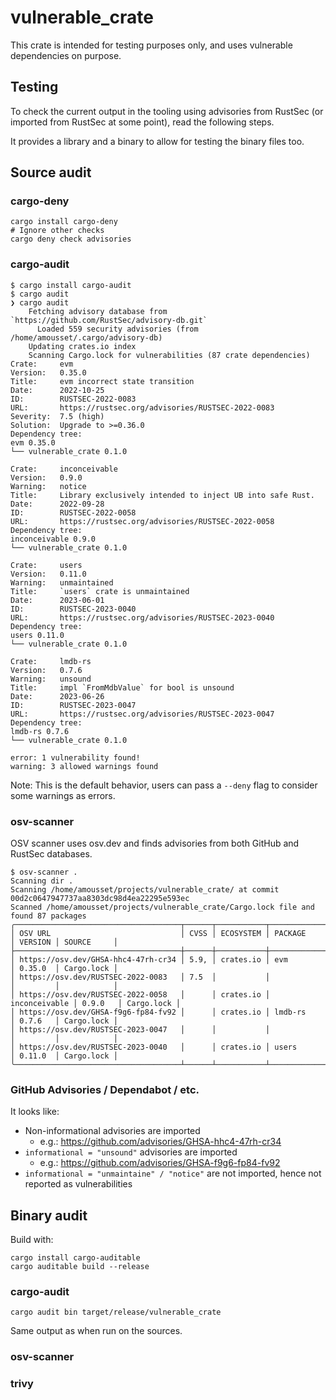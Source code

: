 # vulnerable_crate

This crate is intended for testing purposes only, and uses vulnerable dependencies on purpose.

## Testing

To check the current output in the tooling using advisories from RustSec (or imported from RustSec at some point),
read the following steps.

It provides a library and a binary to allow for testing the binary files too.

## Source audit

### cargo-deny

```shell
cargo install cargo-deny
# Ignore other checks
cargo deny check advisories
```

### cargo-audit

```shell
$ cargo install cargo-audit
$ cargo audit
❯ cargo audit
    Fetching advisory database from `https://github.com/RustSec/advisory-db.git`
      Loaded 559 security advisories (from /home/amousset/.cargo/advisory-db)
    Updating crates.io index
    Scanning Cargo.lock for vulnerabilities (87 crate dependencies)
Crate:     evm
Version:   0.35.0
Title:     evm incorrect state transition
Date:      2022-10-25
ID:        RUSTSEC-2022-0083
URL:       https://rustsec.org/advisories/RUSTSEC-2022-0083
Severity:  7.5 (high)
Solution:  Upgrade to >=0.36.0
Dependency tree:
evm 0.35.0
└── vulnerable_crate 0.1.0

Crate:     inconceivable
Version:   0.9.0
Warning:   notice
Title:     Library exclusively intended to inject UB into safe Rust.
Date:      2022-09-28
ID:        RUSTSEC-2022-0058
URL:       https://rustsec.org/advisories/RUSTSEC-2022-0058
Dependency tree:
inconceivable 0.9.0
└── vulnerable_crate 0.1.0

Crate:     users
Version:   0.11.0
Warning:   unmaintained
Title:     `users` crate is unmaintained
Date:      2023-06-01
ID:        RUSTSEC-2023-0040
URL:       https://rustsec.org/advisories/RUSTSEC-2023-0040
Dependency tree:
users 0.11.0
└── vulnerable_crate 0.1.0

Crate:     lmdb-rs
Version:   0.7.6
Warning:   unsound
Title:     impl `FromMdbValue` for bool is unsound
Date:      2023-06-26
ID:        RUSTSEC-2023-0047
URL:       https://rustsec.org/advisories/RUSTSEC-2023-0047
Dependency tree:
lmdb-rs 0.7.6
└── vulnerable_crate 0.1.0

error: 1 vulnerability found!
warning: 3 allowed warnings found
```

Note: This is the default behavior, users can pass a `--deny` flag to consider some warnings as errors.

### osv-scanner

OSV scanner uses osv.dev and finds advisories from both GitHub and RustSec databases.

```shell
$ osv-scanner .
Scanning dir .
Scanning /home/amousset/projects/vulnerable_crate/ at commit 00d2c0647947737aa8303dc98d4ea22295e593ec
Scanned /home/amousset/projects/vulnerable_crate/Cargo.lock file and found 87 packages
╭─────────────────────────────────────┬──────┬───────────┬───────────────┬─────────┬────────────╮
│ OSV URL                             │ CVSS │ ECOSYSTEM │ PACKAGE       │ VERSION │ SOURCE     │
├─────────────────────────────────────┼──────┼───────────┼───────────────┼─────────┼────────────┤
│ https://osv.dev/GHSA-hhc4-47rh-cr34 │ 5.9, │ crates.io │ evm           │ 0.35.0  │ Cargo.lock │
│ https://osv.dev/RUSTSEC-2022-0083   │ 7.5  │           │               │         │            │
│ https://osv.dev/RUSTSEC-2022-0058   │      │ crates.io │ inconceivable │ 0.9.0   │ Cargo.lock │
│ https://osv.dev/GHSA-f9g6-fp84-fv92 │      │ crates.io │ lmdb-rs       │ 0.7.6   │ Cargo.lock │
│ https://osv.dev/RUSTSEC-2023-0047   │      │           │               │         │            │
│ https://osv.dev/RUSTSEC-2023-0040   │      │ crates.io │ users         │ 0.11.0  │ Cargo.lock │
╰─────────────────────────────────────┴──────┴───────────┴───────────────┴─────────┴────────────╯

```

### GitHub Advisories / Dependabot / etc.

It looks like:

* Non-informational advisories are imported
  * e.g.: https://github.com/advisories/GHSA-hhc4-47rh-cr34
* `informational = "unsound"` advisories are imported
  * e.g.: https://github.com/advisories/GHSA-f9g6-fp84-fv92
* `informational = "unmaintaine" / "notice"` are not imported, hence not reported as vulnerabilities

## Binary audit

Build with:

```shell
cargo install cargo-auditable
cargo auditable build --release
```

### cargo-audit

```asciidoc
cargo audit bin target/release/vulnerable_crate
```

Same output as when run on the sources.

### osv-scanner

### trivy